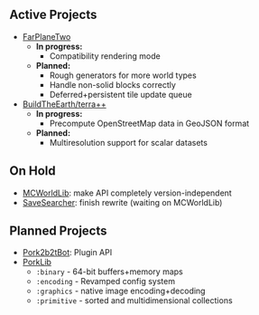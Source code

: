 ## Active Projects
- [FarPlaneTwo](https://github.com/PorkStudios/FarPlaneTwo)
  - **In progress:**
    - Compatibility rendering mode
  - **Planned:**
    - Rough generators for more world types
    - Handle non-solid blocks correctly
    - Deferred+persistent tile update queue
- [BuildTheEarth/terra++](https://github.com/BuildTheEarth/terraplusplus)
  - **In progress:**
    - Precompute OpenStreetMap data in GeoJSON format
  - **Planned:**
    - Multiresolution support for scalar datasets

## On Hold
- [MCWorldLib](https://github.com/PorkStudios/MCWorldLib): make API completely version-independent
- [SaveSearcher](https://github.com/DaMatrix/SaveSearcher): finish rewrite (waiting on MCWorldLib)

## Planned Projects
- [Pork2b2tBot](https://github.com/PorkStudios/Pork2b2tBot): Plugin API
- [PorkLib](https://github.com/PorkStudios/PorkLib)
  - `:binary` - 64-bit buffers+memory maps
  - `:encoding` - Revamped config system
  - `:graphics` - native image encoding+decoding
  - `:primitive` - sorted and multidimensional collections
